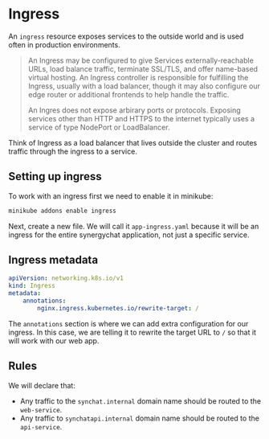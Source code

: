 # Ingress

An `ingress` resource exposes services to the outside world and is used often in
production environments.

> An Ingress may be configured to give Services externally-reachable URLs, load
> balance traffic, terminate SSL/TLS, and offer name-based virtual hosting. An
> Ingress controller is responsible for fulfilling the Ingress, usually with a
> load balancer, though it may also configure our edge router or additional
> frontends to help handle the traffic.
>
> An Ingres does not expose arbirary ports or protocols. Exposing services other
> than HTTP and HTTPS to the internet typically uses a service of type NodePort
> or LoadBalancer.

Think of Ingress as a load balancer that lives outside the cluster and routes
traffic through the ingress to a service.

## Setting up ingress

To work with an ingress first we need to enable it in minikube:

```bash
minikube addons enable ingress
```

Next, create a new file. We will call it `app-ingress.yaml` because it will be
an ingress for the entire synergychat application, not just a specific service.

## Ingress metadata

```yaml
apiVersion: networking.k8s.io/v1
kind: Ingress
metadata:
    annotations:
        nginx.ingress.kubernetes.io/rewrite-target: /
```

The `annotations` section is where we can add extra configuration for our
ingress. In this case, we are telling it to rewrite the target URL to `/` so
that it will work with our web app.


## Rules

We will declare that:
- Any traffic to the `synchat.internal` domain name should be routed to the
  `web-service`.
- Any traffic to `synchatapi.internal` domain name should be routed to the
  `api-service`.


